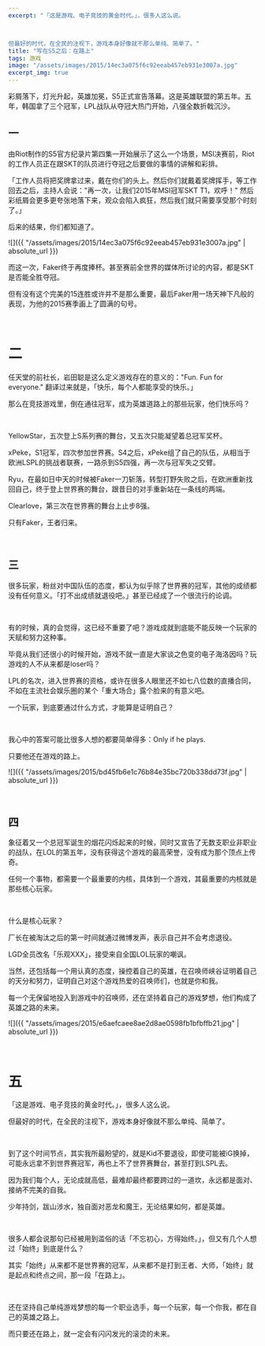 ```yaml
---
excerpt: "「这是游戏、电子竞技的黄金时代。」，很多人这么说。



但最好的时代，在全民的注视下，游戏本身好像就不那么单纯、简单了。"
title: "写在S5之后：在路上"
tags: 游戏
image: "/assets/images/2015/14ec3a075f6c92eeab457eb931e3007a.jpg"
excerpt_img: true
---
```


彩屑落下，灯光升起，英雄加冕，S5正式宣告落幕。这是英雄联盟的第五年。五年，韩国拿了三个冠军，LPL战队从夺冠大热门开始，八强全数折戟沉沙。

## 一

由Riot制作的S5官方纪录片第四集一开始展示了这么一个场景，MSI决赛前，Riot的工作人员正在跟SKT的队员进行夺冠之后要做的事情的讲解和彩排。

「工作人员将把奖牌拿过来，戴在你们的头上。然后你们就戴着奖牌挥手，等工作回去之后，主持人会说："再一次，让我们2015年MSI冠军SKT T1，欢呼！" 然后彩纸屑会更多更夸张地落下来，观众会陷入疯狂，然后我们就只需要享受那个时刻了。」

后来的结果，你们都知道了。

![]({{ "/assets/images/2015/14ec3a075f6c92eeab457eb931e3007a.jpg" | absolute_url }})

而这一次，Faker终于再度捧杯。甚至赛前全世界的媒体所讨论的内容，都是SKT是否能全胜夺冠。

但有没有这个完美的15连胜或许并不是那么重要，最后Faker用一场天神下凡般的表现，为他的2015赛季画上了圆满的句号。

<br>

# 二

任天堂的前社长，岩田聪是这么定义游戏存在的意义的："Fun. Fun for everyone." 翻译过来就是，「快乐，每个人都能享受的快乐。」

那么在竞技游戏里，倒在通往冠军，成为英雄道路上的那些玩家，他们快乐吗？

<br>

YellowStar，五次登上S系列赛的舞台，又五次只能凝望着总冠军奖杯。

xPeke，S1冠军，四次参加世界赛。S4之后，xPeke组了自己的队伍，从相当于欧洲LSPL的挑战者联赛，一路杀到S5四强，再一次与冠军失之交臂。

Ryu，在最如日中天的时候被Faker一刀斩落，转型打野失败之后，在欧洲重新找回自己，终于登上世界赛的舞台，跟昔日的对手重新站在一条线的两端。

Clearlove，第三次在世界赛的舞台上止步8强。

只有Faker，王者归来。

<br>

## 三

很多玩家，粉丝对中国队伍的态度，都认为似乎除了世界赛的冠军，其他的成绩都没有任何意义。「打不出成绩就退役吧。」甚至已经成了一个很流行的论调。

<br>

有的时候，真的会觉得，这已经不重要了吧？游戏成就到底能不能反映一个玩家的天赋和努力这种事。

毕竟从我们还很小的时候开始，游戏不就一直是大家谈之色变的电子海洛因吗？玩游戏的人不从来都是loser吗？

LPL的名次，进入世界赛的资格，或许在很多人眼里还不如七八位数的直播合同，不如在主流社会娱乐圈的某个「重大场合」露个脸来的有意义吧。

一个玩家，到底要通过什么方式，才能算是证明自己？

<br>

我心中的答案可能比很多人想的都要简单得多：Only if he plays.

只要他还在游戏的路上。

![]({{ "/assets/images/2015/bd45fb6e1c76b84e35bc720b338dd73f.jpg" | absolute_url }})

<br>

## 四

象征着又一个总冠军诞生的烟花闪烁起来的时候，同时又宣告了无数支职业非职业的战队，在LOL的第五年，没有获得这个游戏的最高荣誉，没有成为那个顶点上传奇。

任何一个事物，都需要一个最重要的内核，具体到一个游戏，其最重要的内核就是那些核心玩家。

<br>

什么是核心玩家？

厂长在被淘汰之后的第一时间就通过微博发声，表示自己并不会考虑退役。

LGD全员改名「乐观XXX」，接受来自全国LOL玩家的嘲讽。

当然，还包括每一个用认真的态度，操控着自己的英雄，在召唤师峡谷证明着自己的天分和努力，证明自己对这个游戏热爱的召唤师们，也就是你和我。

每一个无保留地投入到游戏中的召唤师，还在坚持着自己的游戏梦想，他们构成了英雄之路的未来。

![]({{ "/assets/images/2015/e6aefcaee8ae2d8ae0598fb1bfbffb21.jpg" | absolute_url }})

<br>

# 五

「这是游戏、电子竞技的黄金时代。」，很多人这么说。

但最好的时代，在全民的注视下，游戏本身好像就不那么单纯、简单了。

<br>

到了这个时间节点，其实我所最盼望的，就是Kid不要退役，即使可能被iG换掉，可能永远拿不到世界赛冠军，再也上不了世界赛舞台，甚至打到LSPL去。

因为我们每个人，无论成就高低，最难却最终都要跨过的一道坎，永远都是面对、接纳不完美的自我。

少年持剑，跋山涉水，独自面对恶龙和魔王，无论结果如何，都是英雄。

<br>

很多人都会说那句已经被用到滥俗的话「不忘初心，方得始终。」，但又有几个人想过「始终」到底是什么？

其实「始终」从来都不是世界赛的冠军，从来都不是打到王者、大师，「始终」就是起点和终点之间，那一段「在路上」。

<br>

还在坚持自己单纯游戏梦想的每一个职业选手，每一个玩家，每一个你我，都在自己的英雄之路上。

而只要还在路上，就一定会有闪闪发光的滚烫的未来。
